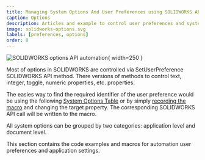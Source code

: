 ```yaml
---
title: Managing System Options And User Preferences using SOLIDWORKS API
caption: Options
description: Articles and example to control user preferences and system options at document and application levels using SOLIDWORKS API
image: solidworks-options.svg
labels: [preferences, options]
order: 8
---
```

![SOLIDWORKS options API automation](solidworks-options.svg){ width=250 }

Most of options in SOLIDWORKS are controlled via SetUserPreference SOLIDWORKS API method. There versions of methods to control text, integer, toggle, numeric properties, etc. properties.

The easies way to find the required identifier of the user preference would be using the following [System Options Table](https://help.solidworks.com/2018/english/api/sldworksapiprogguide/overview/system_options_and_document_properties.htm) or by simply [recording the macro](/docs/codestack/solidworks-api/getting-started/macros/recording) and changing the target property. The corresponding SOLIDWORKS API call will be written to the macro.

All system options can be grouped by two categories: application level and document level.

This section contains the code examples and macros for automation user preferences and application settings.
